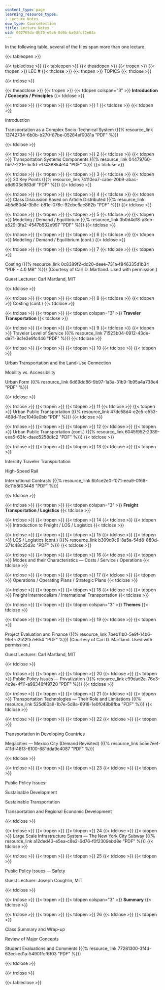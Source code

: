 ```yaml
---
content_type: page
learning_resource_types:
- Lecture Notes
ocw_type: CourseSection
title: Lecture Notes
uid: 602765da-8b70-e5c6-8d6b-ba9dfcf2e84a
---
```


In the following table, several of the files span more than one lecture.

{{< tableopen >}}

{{< tableclose >}}
{{< tableopen >}}
{{< theadopen >}}
{{< tropen >}}
{{< thopen >}}
LEC #
{{< thclose >}}
{{< thopen >}}
TOPICS
{{< thclose >}}

{{< trclose >}}

{{< theadclose >}}
{{< tropen >}}
{{< tdopen colspan="3" >}}
**Introduction / Concepts / Principles**
{{< tdclose >}}

{{< trclose >}}
{{< tropen >}}
{{< tdopen >}}
1
{{< tdclose >}}
{{< tdopen >}}


Introduction

Transportation as a Complex Socio-Technical System ({{% resource_link 13742734-6b0b-b270-87be-05284ef0081a "PDF" %}})


{{< tdclose >}}

{{< trclose >}}
{{< tropen >}}
{{< tdopen >}}
2
{{< tdclose >}}
{{< tdopen >}}
Transportation Systems Components ({{% resource_link 04479760-fde7-221e-bc1d-e17438854e14 "PDF" %}})
{{< tdclose >}}

{{< trclose >}}
{{< tropen >}}
{{< tdopen >}}
3
{{< tdclose >}}
{{< tdopen >}}
30 Key Points ({{% resource_link 74110ea7-cabe-20b9-abac-a8d903c983df "PDF" %}})
{{< tdclose >}}

{{< trclose >}}
{{< tropen >}}
{{< tdopen >}}
4
{{< tdclose >}}
{{< tdopen >}}
Class Discussion Based on Article Distributed ({{% resource_link 4b5d80d4-3b8c-b81e-076c-92cbc6ae862b "PDF" %}})
{{< tdclose >}}

{{< trclose >}}
{{< tropen >}}
{{< tdopen >}}
5
{{< tdclose >}}
{{< tdopen >}}
Modeling / Demand / Equilibrium ({{% resource_link 3b0d4df8-a8cb-a529-3fa2-4547b532e997 "PDF" %}})
{{< tdclose >}}

{{< trclose >}}
{{< tropen >}}
{{< tdopen >}}
6
{{< tdclose >}}
{{< tdopen >}}
Modeling / Demand / Equilibrium (cont.)
{{< tdclose >}}

{{< trclose >}}
{{< tropen >}}
{{< tdopen >}}
7
{{< tdclose >}}
{{< tdopen >}}


Costing ({{% resource_link 0c8389f2-dd20-deee-731a-f846335d1b34 "PDF - 4.0 MB" %}}) (Courtesy of Carl D. Martland. Used with permission.)

Guest Lecturer: Carl Martland, MIT


{{< tdclose >}}

{{< trclose >}}
{{< tropen >}}
{{< tdopen >}}
8
{{< tdclose >}}
{{< tdopen >}}
Costing (cont.)
{{< tdclose >}}

{{< trclose >}}
{{< tropen >}}
{{< tdopen colspan="3" >}}
**Traveler Transportation**
{{< tdclose >}}

{{< trclose >}}
{{< tropen >}}
{{< tdopen >}}
9
{{< tdclose >}}
{{< tdopen >}}
Traveler Level of Service ({{% resource_link 71523b04-0912-43de-de71-9c1e3e9fc446 "PDF" %}})
{{< tdclose >}}

{{< trclose >}}
{{< tropen >}}
{{< tdopen >}}
10
{{< tdclose >}}
{{< tdopen >}}


Urban Transportation and the Land-Use Connection

Mobility vs. Accessibility

Urban Form ({{% resource_link 6d69dd86-9b97-1a3a-31b9-1b95a4a738e4 "PDF" %}})


{{< tdclose >}}

{{< trclose >}}
{{< tropen >}}
{{< tdopen >}}
11
{{< tdclose >}}
{{< tdopen >}}
Urban Public Transportation ({{% resource_link 47dc58d4-e2e5-c553-489d-11ec1040e0bb "PDF" %}})
{{< tdclose >}}

{{< trclose >}}
{{< tropen >}}
{{< tdopen >}}
12
{{< tdclose >}}
{{< tdopen >}}
Urban Public Transportation (cont.) ({{% resource_link 6045f952-2389-eea5-63fc-daed5258dfc2 "PDF" %}})
{{< tdclose >}}

{{< trclose >}}
{{< tropen >}}
{{< tdopen >}}
13
{{< tdclose >}}
{{< tdopen >}}


Intercity Traveler Transportation

High-Speed Rail

International Contrasts ({{% resource_link 6b1ce2e0-f071-eea9-0f68-8c11b8f03448 "PDF" %}})


{{< tdclose >}}

{{< trclose >}}
{{< tropen >}}
{{< tdopen colspan="3" >}}
**Freight Transportation / Logistics**
{{< tdclose >}}

{{< trclose >}}
{{< tropen >}}
{{< tdopen >}}
14
{{< tdclose >}}
{{< tdopen >}}
Introduction to Freight / LOS / Logistics
{{< tdclose >}}

{{< trclose >}}
{{< tropen >}}
{{< tdopen >}}
15
{{< tdclose >}}
{{< tdopen >}}
LOS / Logistics (cont.) ({{% resource_link b309d9c9-8a5a-54d8-880d-371c48c25d3c "PDF" %}})
{{< tdclose >}}

{{< trclose >}}
{{< tropen >}}
{{< tdopen >}}
16
{{< tdclose >}}
{{< tdopen >}}
Modes and their Characteristics — Costs / Service / Operations
{{< tdclose >}}

{{< trclose >}}
{{< tropen >}}
{{< tdopen >}}
17
{{< tdclose >}}
{{< tdopen >}}
Operations / Operating Plans / Strategic Plans
{{< tdclose >}}

{{< trclose >}}
{{< tropen >}}
{{< tdopen >}}
18
{{< tdclose >}}
{{< tdopen >}}
Freight Intermodalism / International Transportation
{{< tdclose >}}

{{< trclose >}}
{{< tropen >}}
{{< tdopen colspan="3" >}}
**Themes**
{{< tdclose >}}

{{< trclose >}}
{{< tropen >}}
{{< tdopen >}}
19
{{< tdclose >}}
{{< tdopen >}}


Project Evaluation and Finance ({{% resource_link 7beb11b0-5e9f-14b6-9fef-c2b12f57e654 "PDF" %}}) (Courtesy of Carl D. Martland. Used with permission.)

Guest Lecturer: Carl Martland, MIT


{{< tdclose >}}

{{< trclose >}}
{{< tropen >}}
{{< tdopen >}}
20
{{< tdclose >}}
{{< tdopen >}}
Public Policy Issues — Privatization ({{% resource_link c99dad2c-76e3-4c9e-4f11-a98346f49720 "PDF" %}})
{{< tdclose >}}

{{< trclose >}}
{{< tropen >}}
{{< tdopen >}}
21
{{< tdclose >}}
{{< tdopen >}}
Transportation Technologies — Their Role and Limitations ({{% resource_link 525d60a9-1b7e-5d8a-6918-1e0f048b8fba "PDF" %}})
{{< tdclose >}}

{{< trclose >}}
{{< tropen >}}
{{< tdopen >}}
22
{{< tdclose >}}
{{< tdopen >}}


Transportation in Developing Countries

Megacities — Mexico City (Demand Revisited) ({{% resource_link 5c5e7eef-411d-48f3-6100-681dda9e4087 "PDF" %}})


{{< tdclose >}}

{{< trclose >}}
{{< tropen >}}
{{< tdopen >}}
23
{{< tdclose >}}
{{< tdopen >}}


Public Policy Issues:

Sustainable Development

Sustainable Transportation

Transportation and Regional Economic Development


{{< tdclose >}}

{{< trclose >}}
{{< tropen >}}
{{< tdopen >}}
24
{{< tdclose >}}
{{< tdopen >}}
Large Scale Infrastructure System — The New York City Subway ({{% resource_link a12ded43-e5ea-c8e2-6d76-f0f2309ebd8e "PDF" %}})
{{< tdclose >}}

{{< trclose >}}
{{< tropen >}}
{{< tdopen >}}
25
{{< tdclose >}}
{{< tdopen >}}


Public Policy Issues — Safety

Guest Lecturer: Joseph Coughlin, MIT


{{< tdclose >}}

{{< trclose >}}
{{< tropen >}}
{{< tdopen colspan="3" >}}
**Summary**
{{< tdclose >}}

{{< trclose >}}
{{< tropen >}}
{{< tdopen >}}
26
{{< tdclose >}}
{{< tdopen >}}


Class Summary and Wrap-up

Review of Major Concepts

Student Evaluations and Comments ({{% resource_link 77281300-3f4d-63ed-ed1a-54901fcf6f03 "PDF" %}})


{{< tdclose >}}

{{< trclose >}}

{{< tableclose >}}